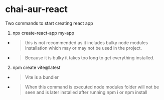 # chai-aur-react
Two commands to start creating react app
1. npx create-react-app my-app 
- > this is not recommended as it includes bulky node modules installation which may or may not be used in the project. 
- > Because it is bulky it takes too long to get everything installed. 

2. npm create vite@latest
- > Vite is a bundler 
- > When this command is executed node modules folder will not be seen and is later installed after running npm i or npm install